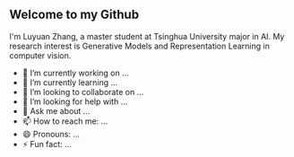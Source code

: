 ## Welcome to my Github

I'm Luyuan Zhang, a master student at Tsinghua University major in AI. My research interest is Generative Models and Representation Learning in computer vision.

- 🔭 I’m currently working on ...
- 🌱 I’m currently learning ...
- 👯 I’m looking to collaborate on ...
- 🤔 I’m looking for help with ...
- 💬 Ask me about ...
- 📫 How to reach me: ...
- 😄 Pronouns: ...
- ⚡ Fun fact: ...

